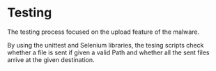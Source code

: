 # Testing

The testing process focused on the upload feature of the malware.  
      
By using the unittest and Selenium libraries, the tesing scripts check
whether a file is sent if given a valid Path and whether all the sent 
files arrive at the given destination.
